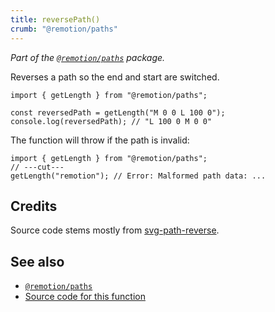 ```yaml
---
title: reversePath()
crumb: "@remotion/paths"
---
```


_Part of the [`@remotion/paths`](/docs/paths) package._

Reverses a path so the end and start are switched.

```tsx twoslash
import { getLength } from "@remotion/paths";

const reversedPath = getLength("M 0 0 L 100 0");
console.log(reversedPath); // "L 100 0 M 0 0"
```

The function will throw if the path is invalid:

```tsx twoslash
import { getLength } from "@remotion/paths";
// ---cut---
getLength("remotion"); // Error: Malformed path data: ...
```

## Credits

Source code stems mostly from [svg-path-reverse](https://www.npmjs.com/package/svg-path-reverse).

## See also

- [`@remotion/paths`](/docs/paths)
- [Source code for this function](https://github.com/remotion-dev/remotion/blob/main/packages/paths/src/reverse-path.ts)
